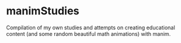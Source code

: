 # manimStudies
Compilation of my own studies and attempts on creating educational content (and some random beautiful math animations) with manim.
